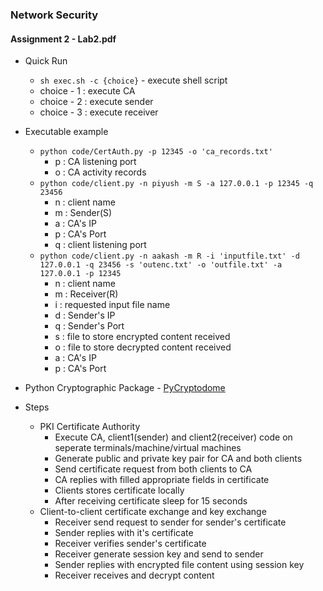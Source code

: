 ### Network Security

#### Assignment 2 - Lab2.pdf

- Quick Run

  - `sh exec.sh -c {choice}` - execute shell script
  - choice - 1 : execute CA
  - choice - 2 : execute sender
  - choice - 3 : execute receiver

- Executable example

  - `python code/CertAuth.py -p 12345 -o 'ca_records.txt'`
    - p : CA listening port
    - o : CA activity records
  - `python code/client.py -n piyush -m S -a 127.0.0.1 -p 12345 -q 23456`
    - n : client name
    - m : Sender(S)
    - a : CA's IP
    - p : CA's Port
    - q : client listening port
  - `python code/client.py -n aakash -m R -i 'inputfile.txt' -d 127.0.0.1 -q 23456 -s 'outenc.txt' -o 'outfile.txt' -a 127.0.0.1 -p 12345`
    - n : client name
    - m : Receiver(R)
    - i : requested input file name
    - d : Sender's IP
    - q : Sender's Port
    - s : file to store encrypted content received
    - o : file to store decrypted content received
    - a : CA's IP
    - p : CA's Port

- Python Cryptographic Package - [PyCryptodome](https://www.pycryptodome.org/src/introduction)

- Steps

  - PKI Certificate Authority
    - Execute CA, client1(sender) and client2(receiver) code on seperate terminals/machine/virtual machines
    - Generate public and private key pair for CA and both clients
    - Send certificate request from both clients to CA
    - CA replies with filled appropriate fields in certificate
    - Clients stores certificate locally
    - After receiving certificate sleep for 15 seconds
  - Client-to-client certificate exchange and key exchange
    - Receiver send request to sender for sender's certificate
    - Sender replies with it's certificate
    - Receiver verifies sender's certificate
    - Receiver generate session key and send to sender
    - Sender replies with encrypted file content using session key
    - Receiver receives and decrypt content
